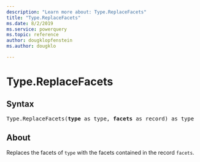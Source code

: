 ```yaml
---
description: "Learn more about: Type.ReplaceFacets"
title: "Type.ReplaceFacets"
ms.date: 8/2/2019
ms.service: powerquery
ms.topic: reference
author: dougklopfenstein
ms.author: dougklo

---
```

# Type.ReplaceFacets

## Syntax

<pre>
Type.ReplaceFacets(<b>type</b> as type, <b>facets</b> as record) as type
</pre>
  
## About  
Replaces the facets of `type` with the facets contained in the record `facets`.
  
